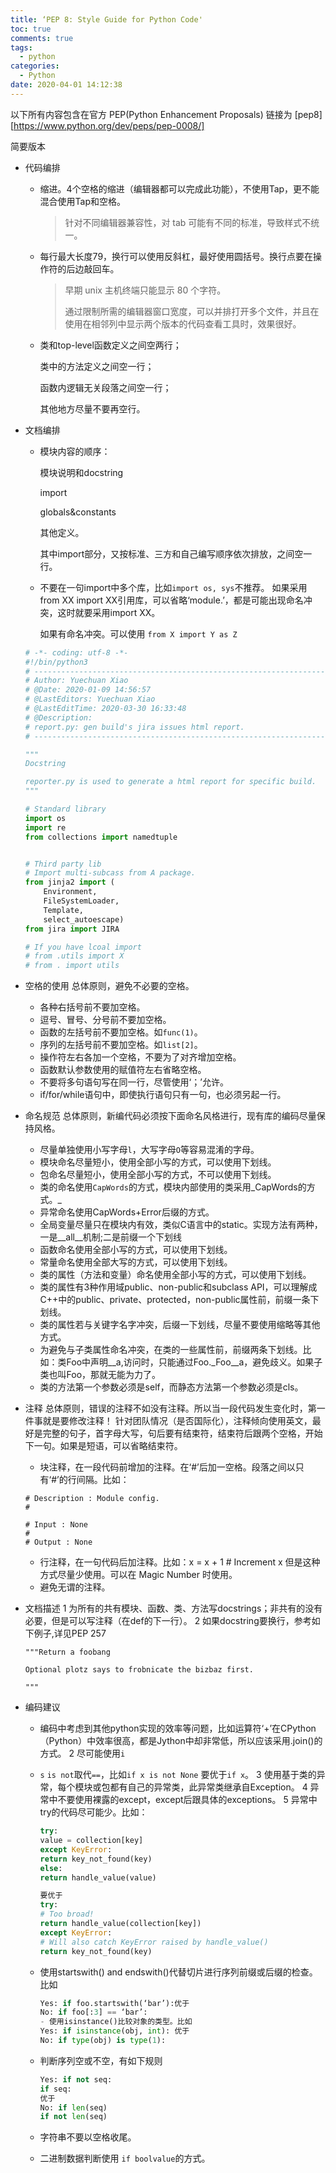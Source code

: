 ```yaml
---
title: ‘PEP 8: Style Guide for Python Code'
toc: true
comments: true
tags:
  - python
categories:
  - Python
date: 2020-04-01 14:12:38
---
```


以下所有内容包含在官方 PEP(Python Enhancement Proposals) 链接为 [pep8][https://www.python.org/dev/peps/pep-0008/]

简要版本

- 代码编排

  - 缩进。4个空格的缩进（编辑器都可以完成此功能），不使用Tap，更不能混合使用Tap和空格。

    > 针对不同编辑器兼容性，对 tab 可能有不同的标准，导致样式不统一。

  - 每行最大长度79，换行可以使用反斜杠，最好使用圆括号。换行点要在操作符的后边敲回车。

    > 早期 unix 主机终端只能显示 80 个字符。
    >
    > 通过限制所需的编辑器窗口宽度，可以并排打开多个文件，并且在使用在相邻列中显示两个版本的代码查看工具时，效果很好。

  - 类和top-level函数定义之间空两行；

    类中的方法定义之间空一行；

    函数内逻辑无关段落之间空一行；

    其他地方尽量不要再空行。

- 文档编排

  - 模块内容的顺序：

    模块说明和docstring

    import

    globals&constants

    其他定义。

    其中import部分，又按标准、三方和自己编写顺序依次排放，之间空一行。

  - 不要在一句import中多个库，比如`import os, sys`不推荐。
    如果采用from XX import XX引用库，可以省略‘module.’，都是可能出现命名冲突，这时就要采用import XX。

    如果有命名冲突。可以使用 `from X import Y as Z`

  ```python
  # -*- coding: utf-8 -*-
  #!/bin/python3
  # -------------------------------------------------------------------------
  # Author: Yuechuan Xiao
  # @Date: 2020-01-09 14:56:57
  # @LastEditors: Yuechuan Xiao
  # @LastEditTime: 2020-03-30 16:33:48
  # @Description:
  # report.py: gen build's jira issues html report.
  # -------------------------------------------------------------------------
  
  """
  Docstring
  
  reporter.py is used to generate a html report for specific build.
  """
  
  # Standard library
  import os
  import re
  from collections import namedtuple
  
  
  # Third party lib
  # Import multi-subcass from A package.
  from jinja2 import (
      Environment,
      FileSystemLoader,
      Template,
      select_autoescape)
  from jira import JIRA
  
  # If you have lcoal import 
  # from .utils import X
  # from . import utils
  ```

  

- 空格的使用
  总体原则，避免不必要的空格。

  - 各种右括号前不要加空格。
  - 逗号、冒号、分号前不要加空格。
  - 函数的左括号前不要加空格。如`func(1)`。
  - 序列的左括号前不要加空格。如`list[2]`。
  - 操作符左右各加一个空格，不要为了对齐增加空格。
  - 函数默认参数使用的赋值符左右省略空格。
  - 不要将多句语句写在同一行，尽管使用‘；’允许。
  - if/for/while语句中，即使执行语句只有一句，也必须另起一行。

- 命名规范
  总体原则，新编代码必须按下面命名风格进行，现有库的编码尽量保持风格。

  - 尽量单独使用小写字母`l`，大写字母`O`等容易混淆的字母。
  - 模块命名尽量短小，使用全部小写的方式，可以使用下划线。
  - 包命名尽量短小，使用全部小写的方式，不可以使用下划线。
  - 类的命名使用`CapWords`的方式，模块内部使用的类采用_CapWords的方式。_
  - 异常命名使用CapWords+Error后缀的方式。
  - 全局变量尽量只在模块内有效，类似C语言中的static。实现方法有两种，一是__all__机制;二是前缀一个下划线
  - 函数命名使用全部小写的方式，可以使用下划线。
  - 常量命名使用全部大写的方式，可以使用下划线。
  - 类的属性（方法和变量）命名使用全部小写的方式，可以使用下划线。
  - 类的属性有3种作用域public、non-public和subclass API，可以理解成C++中的public、private、protected，non-public属性前，前缀一条下划线。
  - 类的属性若与关键字名字冲突，后缀一下划线，尽量不要使用缩略等其他方式。
  - 为避免与子类属性命名冲突，在类的一些属性前，前缀两条下划线。比如：类Foo中声明__a,访问时，只能通过Foo._Foo__a，避免歧义。如果子类也叫Foo，那就无能为力了。
  - 类的方法第一个参数必须是self，而静态方法第一个参数必须是cls。

- 注释
  总体原则，错误的注释不如没有注释。所以当一段代码发生变化时，第一件事就是要修改注释！
  针对团队情况（是否国际化），注释倾向使用英文，最好是完整的句子，首字母大写，句后要有结束符，结束符后跟两个空格，开始下一句。如果是短语，可以省略结束符。

  - 块注释，在一段代码前增加的注释。在‘#’后加一空格。段落之间以只有‘#’的行间隔。比如：

  ```
  # Description : Module config.
  #
  
  # Input : None
  #
  # Output : None
  ```

  - 行注释，在一句代码后加注释。比如：x = x + 1 # Increment x
    但是这种方式尽量少使用。可以在 Magic Number 时使用。
  - 避免无谓的注释。

- 文档描述
  1 为所有的共有模块、函数、类、方法写docstrings；非共有的没有必要，但是可以写注释（在def的下一行）。
  2 如果docstring要换行，参考如下例子,详见PEP 257

  ```shell
  """Return a foobang
  
  Optional plotz says to frobnicate the bizbaz first.
  
  """
  ```

- 编码建议

  - 编码中考虑到其他python实现的效率等问题，比如运算符‘+’在CPython（Python）中效率很高，都是Jython中却非常低，所以应该采用.join()的方式。
    2 尽可能使用`i`

  - `s` `is not`取代`==`，比如`if x is not None` 要优于`if x`。
    3 使用基于类的异常，每个模块或包都有自己的异常类，此异常类继承自Exception。
    4 异常中不要使用裸露的except，except后跟具体的exceptions。
    5 异常中try的代码尽可能少。比如：

    ```python
    try:
    value = collection[key]
    except KeyError:
    return key_not_found(key)
    else:
    return handle_value(value)
    
    要优于
    try:
    # Too broad!
    return handle_value(collection[key])
    except KeyError:
    # Will also catch KeyError raised by handle_value()
    return key_not_found(key)
    ```

  - 使用startswith() and endswith()代替切片进行序列前缀或后缀的检查。比如

    ```python
    Yes: if foo.startswith(‘bar’):优于
    No: if foo[:3] == ‘bar’:
    - 使用isinstance()比较对象的类型。比如
    Yes: if isinstance(obj, int): 优于
    No: if type(obj) is type(1):
    ```

  - 判断序列空或不空，有如下规则

    ```python
    Yes: if not seq:
    if seq:
    优于
    No: if len(seq)
    if not len(seq)
    ```

  - 字符串不要以空格收尾。

  - 二进制数据判断使用 `if boolvalue`的方式。
